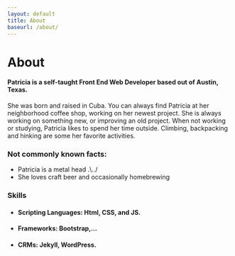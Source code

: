 ```yaml
---
layout: default
title: About
baseurl: /about/
---
```

<div class="container articleContainer">
	<div class="row col-xs-12 col-sm-8 col-sm-push-2">
    	<h1>About</h1>
		<h4>Patricia is a self-taught Front End Web Developer based out of Austin, Texas.</h4>
		<p>She was born and raised in Cuba. You can always find Patricia at her neighborhood coffee shop, working on her newest project. She is always working on something new, or improving an old project. When not working or studying, Patricia likes to spend her time outside. Climbing, backpacking and hinking are some her favorite activities.</p>
		<h3>Not commonly known facts:</h3>
		<ul>
		  <li>Patricia is a metal head .\../</li>
		  <li>She loves craft beer and occasionally homebrewing</li>
		</ul>
		<h3>Skills</h3>
		<ul>
		  <li>
		    <h4>Scripting Languages: Html, CSS, and JS.</h4>
		  </li>
		  <li>
		    <h4>Frameworks: Bootstrap,…</h4>
		  </li>
		  <li>
		    <h4>CRMs: Jekyll, WordPress.</h4>
		  </li>
		</ul>
	</div>
</div>
